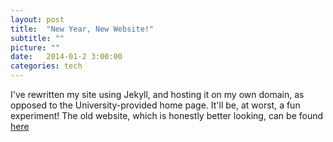 ```yaml
---
layout: post
title:  "New Year, New Website!"
subtitle: ""
picture: ""
date:   2014-01-2 3:00:00
categories: tech
---
```


I've rewritten my site using Jekyll, and hosting it on my own domain, as opposed to the University-provided home page. 
It'll be, at worst, a fun experiment! The old website, which is honestly better looking, can be found <a href="https://www.home.uchicago.edu/~nauner">here</a>